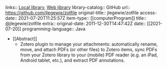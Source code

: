links:: [Local library](zotero://select/library/items/8NACKELX), [Web library](https://www.zotero.org/users/6626953/items/8NACKELX)
library-catalog:: GitHub
url:: https://github.com/jlegewie/zotfile
original-title:: jlegewie/zotfile
access-date:: 2021-07-20T11:25:57Z
item-type:: [[computerProgram]]
title:: @jlegewie/zotfile
extra:: original-date: 2011-12-30T14:47:42Z
date:: [[2021-07-20]]
programming-language:: Java

- [[Abstract]]
	- Zotero plugin to manage your attachments: automatically rename, move, and attach PDFs (or other files) to Zotero items, sync PDFs from your Zotero library to your (mobile) PDF reader (e.g. an iPad, Android tablet, etc.), and extract PDF annotations.